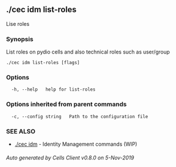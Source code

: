 ## ./cec idm list-roles

Lise roles

### Synopsis

List roles on pydio cells and also technical roles such as user/group

```
./cec idm list-roles [flags]
```

### Options

```
  -h, --help   help for list-roles
```

### Options inherited from parent commands

```
  -c, --config string   Path to the configuration file
```

### SEE ALSO

* [./cec idm](./cec-idm)	 - Identity Management commands (WIP)

###### Auto generated by Cells Client v0.8.0 on 5-Nov-2019
